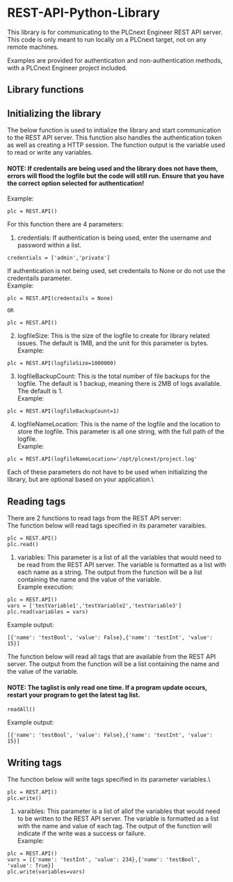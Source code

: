 # REST-API-Python-Library

This library is for communicating to the PLCnext Engineer REST API server. This code is only meant to run locally on a PLCnext target, not on any remote machines.

Examples are provided for authentication and non-authentication methods, with a PLCnext Engineer project included.

## Library functions
## Initializing the library
The below function is used to initialize the library and start communication to the REST API server. This function also handles the authentication token as well as creating a HTTP session. The function output is the variable used to read or write any variables.
#### NOTE: If credentails are being used and the library does not have them, errors will flood the logfile but the code will still run. Ensure that you have the correct option selected for authentication!
Example:
```
plc = REST.API()
```
For this function there are 4 parameters:
1. credentials: If authentication is being used, enter the username and password within a list.
```
credentials = ['admin','private']
```
If authentication is not being used, set credentails to None or do not use the credentails parameter.\
Example:
```
plc = REST.API(credentails = None)

OR

plc = REST.API()

```
2. logfileSize: This is the size of the logfile to create for library related issues. The default is 1MB, and the unit for this parameter is bytes.\
Example:
```
plc = REST.API(logfileSize=1000000)
```
3. logfileBackupCount: This is the total number of file backups for the logfile. The default is 1 backup, meaning there is 2MB of logs available. The default is 1.\
Example:
```
plc = REST.API(logfileBackupCount=1)
```
4. logfileNameLocation: This is the name of the logfile and the location to store the logfile. This parameter is all one string, with the full path of the logfile.\
Example:
```
plc = REST.API(logfileNameLocation='/opt/plcnext/project.log'
```
Each of these parameters do not have to be used when initializing the library, but are optional based on your application.\

## Reading tags
There are 2 functions to read tags from the REST API server:\
The function below will read tags specified in its parameter varaibles.
```
plc = REST.API()
plc.read()
```
1. variables: This parameter is a list of all the variables that would need to be read from the REST API server. The variable is formatted as a list with each name as a string. The output from the function will be a list containing the name and the value of the variable.\
Example execution:
```
plc = REST.API()
vars = ['testVariable1','testVariable2','testVariable3']
plc.read(variables = vars)
```
Example output:
```
[{'name': 'testBool', 'value': False},{'name': 'testInt', 'value': 15}]
```
The function below will read all tags that are available from the REST API server. The output from the function will be a list containing the name and the value of the variable.
#### NOTE: The taglist is only read one time. If a program update occurs, restart your program to get the latest tag list.
```
readAll()
```
Example output:
```
[{'name': 'testBool', 'value': False},{'name': 'testInt', 'value': 15}]
```

## Writing tags
The function below will write tags specified in its parameter variables.\
```
plc = REST.API()
plc.write()
```
1. varaibles: This parameter is a list of allof the variables that would need to be written to the REST API server. The variable is formatted as a list with the name and value of each tag. The output of the function will indicate if the write was a success or failure.\
Example:
```
plc = REST.API()
vars = [{'name': 'testInt', 'value': 234},{'name': 'testBool', 'value': True}]
plc.write(variables=vars)
```
